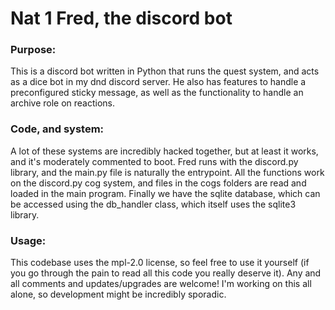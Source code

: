# Nat 1 Fred, the discord bot
### Purpose:
This is a discord bot written in Python that runs the quest system, and acts as a dice bot in my dnd discord server. He also has features to handle a preconfigured sticky message, as well as the functionality to handle an archive role on reactions.

### Code, and system:
A lot of these systems are incredibly hacked together, but at least it works, and it's moderately commented to boot. Fred runs with the discord.py library, and the main.py file is naturally the entrypoint. All the functions work on the discord.py cog system, and files in the cogs folders are read and loaded in the main program. Finally we have the sqlite database, which can be accessed using the db_handler class, which itself uses the sqlite3 library.

### Usage:
This codebase uses the mpl-2.0 license, so feel free to use it yourself (if you go through the pain to read all this code you really deserve it). Any and all comments and updates/upgrades are welcome! I'm working on this all alone, so development might be incredibly sporadic.
